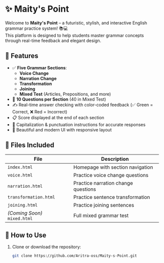 # ✨ Maity's Point

Welcome to **Maity's Point** – a futuristic, stylish, and interactive English grammar practice system! 📚💻  
This platform is designed to help students master grammar concepts through real-time feedback and elegant design.

## 🌟 Features

- ✅ **Five Grammar Sections**:
  - **Voice Change**
  - **Narration Change**
  - **Transformation**
  - **Joining**
  - **Mixed Test** (Articles, Prepositions, and more)
- 🧠 **10 Questions per Section** (40 in Mixed Test)
- ✍️ Real-time answer checking with color-coded feedback (✅ Green = Correct, ❌ Red = Incorrect)
- 📋 Score displayed at the end of each section
- 📝 Capitalization & punctuation instructions for accurate responses
- 💅 Beautiful and modern UI with responsive layout

## 📁 Files Included

| File | Description |
|------|-------------|
| `index.html` | Homepage with section navigation |
| `voice.html` | Practice voice change questions |
| `narration.html` | Practice narration change questions |
| `transformation.html` | Practice sentence transformation |
| `joining.html` | Practice joining sentences |
| *(Coming Soon)* `mixed.html` | Full mixed grammar test |

## 🚀 How to Use

1. Clone or download the repository:
   ```bash
   git clone https://github.com/Aritra-oss/Maity-s-Point.git
